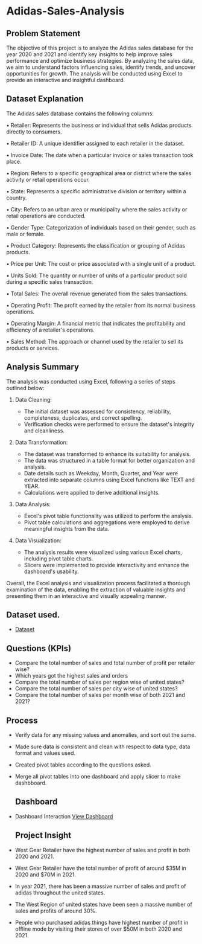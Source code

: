 # Adidas-Sales-Analysis
## Problem Statement
The objective of this project is to analyze the Adidas sales database for the year 2020 and 2021 and identify key insights to help improve sales performance and optimize business strategies. By analyzing the sales data, we aim to understand factors influencing sales, identify trends, and uncover opportunities for growth. The analysis will be conducted using Excel to provide an interactive and insightful dashboard.
## Dataset Explanation

The Adidas sales database contains the following columns:

•	Retailer: Represents the business or individual that sells Adidas products directly to consumers.

•	Retailer ID: A unique identifier assigned to each retailer in the dataset.

•	Invoice Date: The date when a particular invoice or sales transaction took place.

•	Region: Refers to a specific geographical area or district where the sales activity or retail operations occur.

•	State: Represents a specific administrative division or territory within a country.

•	City: Refers to an urban area or municipality where the sales activity or retail operations are conducted.

•	Gender Type: Categorization of individuals based on their gender, such as male or female.

•	Product Category: Represents the classification or grouping of Adidas products.

•	Price per Unit: The cost or price associated with a single unit of a product.

•	Units Sold: The quantity or number of units of a particular product sold during a specific sales transaction.

•	Total Sales: The overall revenue generated from the sales transactions.

•	Operating Profit: The profit earned by the retailer from its normal business operations.

•	Operating Margin: A financial metric that indicates the profitability and efficiency of a retailer's operations.

•	Sales Method: The approach or channel used by the retailer to sell its products or services.

## Analysis Summary

The analysis was conducted using Excel, following a series of steps outlined below:

1. Data Cleaning:
   - The initial dataset was assessed for consistency, reliability, completeness, duplicates, and correct spelling.
   - Verification checks were performed to ensure the dataset's integrity and cleanliness.

2. Data Transformation:
   - The dataset was transformed to enhance its suitability for analysis.
   - The data was structured in a table format for better organization and analysis.
   - Date details such as Weekday, Month, Quarter, and Year were extracted into separate columns using Excel functions like TEXT and YEAR.
   - Calculations were applied to derive additional insights.

3. Data Analysis:
   - Excel's pivot table functionality was utilized to perform the analysis.
   - Pivot table calculations and aggregations were employed to derive meaningful insights from the data.

4. Data Visualization:
   - The analysis results were visualized using various Excel charts, including pivot table charts.
   - Slicers were implemented to provide interactivity and enhance the dashboard's usability.

Overall, the Excel analysis and visualization process facilitated a thorough examination of the data, enabling the extraction of valuable insights and presenting them in an interactive and visually appealing manner.


## Dataset used.
 - <a href="https://github.com/ashishchamolii/Adidas-Sales-Analysis/blob/main/ADIDAS%20SALES%20NEW.xlsx">Dataset</a>


## Questions (KPIs)

- Compare the total number of sales and total number of profit per retailer wise?
- Which years got the highest sales and orders
- Compare the total number of sales per region wise of united states?
- Compare the total number of sales per city wise of united states?
- Compare the total number of sales per month wise of both 2021 and 2021?


## Process

- Verify data for any missing values and anomalies, and sort out the same.
- Made sure data is consistent and clean with respect to data type, data format and values used.
- Created pivot tables according to the questions asked.
- Merge all pivot tables into one dashboard and apply slicer to make dashbboard.

  ## Dashboard

- Dashboard Interaction <a href= "https://github.com/ashishchamolii/Adidas-Sales-Analysis/blob/main/Sales%20Dashboard.png">View Dashboard</a>



  ## Project Insight
- West Gear Retailer have the highest number of sales and profit in both 2020 and 2021.
- West Gear Retailer have the total number of profit of around $35M in 2020 and $70M in 2021.
- In year 2021, there has been a massive number of sales and profit of adidas throughout the united states.
- The West Region of united states have been seen a massive number of sales and profits of around 30%.
- People who purchased adidas things have highest number of profit in offline mode by visiting their stores of over $50M in both 2020 and 2021.


